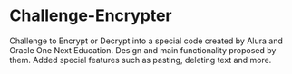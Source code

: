 # Challenge-Encrypter
Challenge to Encrypt or Decrypt into a special code created by Alura and Oracle One Next Education. Design and main functionality proposed by them. Added special features such as pasting, deleting text and more.
